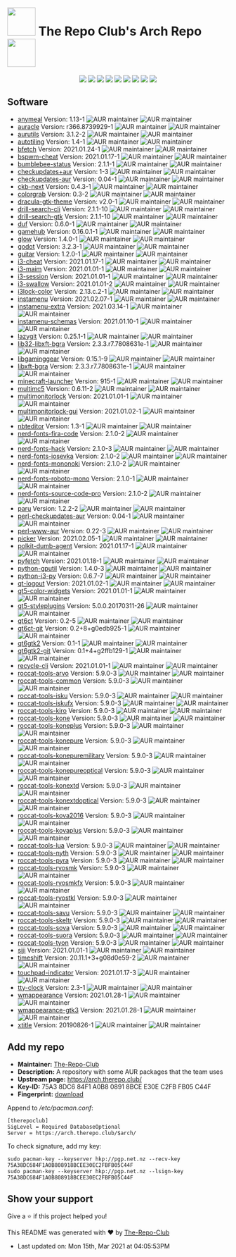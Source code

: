 # <img src='favicon.ico' width='64' height='64'> The Repo Club's Arch Repo <img src='favicon.ico' width='64' height='64'>

<p align='center'>
  <img src='https://img.shields.io/badge/Maintained-Yes-green?color=red&style=flat-square'>
  <img src='https://img.shields.io/github/last-commit/The-Repo-Club/Arch.TheRepo.Club?color=red&style=flat-square'>
  <img src='https://img.shields.io/github/repo-size/The-Repo-Club/Arch.TheRepo.Club?color=red&style=flat-square'>
  <img src='https://img.shields.io/static/v1?label=Packages&message=90&color=red&style=flat-square'>
  <img src='https://img.shields.io/static/v1?label=License&message=CC%20BY-NC-SA%204.0&color=red&style=flat-square'>
  <img src='https://img.shields.io/github/issues/The-Repo-Club/Arch.TheRepo.Club?color=red&style=flat-square'>
  <img src='https://img.shields.io/github/stars/The-Repo-Club/Arch.TheRepo.Club?color=red&style=flat-square'>
  <img src='https://img.shields.io/github/forks/The-Repo-Club/Arch.TheRepo.Club?color=red&style=flat-square'>
  <img src='https://img.shields.io/github/commit-activity/m/The-Repo-Club/Arch.TheRepo.Club?color=red&style=flat-square'>
</p>

## Software
*   [anymeal](docs/anymeal/) Version: 1.13-1 ![AUR maintainer](https://img.shields.io/aur/maintainer/anymeal?color=blue&style=flat-square) ![AUR maintainer](https://img.shields.io/aur/license/anymeal?color=orange&style=flat-square)
*   [auracle](docs/auracle/) Version: r366.8739929-1 ![AUR maintainer](https://img.shields.io/aur/maintainer/auracle-git?color=blue&style=flat-square) ![AUR maintainer](https://img.shields.io/aur/license/auracle-git?color=orange&style=flat-square)
*   [aurutils](docs/aurutils/) Version: 3.1.2-2 ![AUR maintainer](https://img.shields.io/aur/maintainer/aurutils?color=blue&style=flat-square) ![AUR maintainer](https://img.shields.io/aur/license/aurutils?color=orange&style=flat-square)
*   [autotiling](docs/autotiling/) Version: 1.4-1 ![AUR maintainer](https://img.shields.io/aur/maintainer/autotiling?color=blue&style=flat-square) ![AUR maintainer](https://img.shields.io/aur/license/autotiling?color=orange&style=flat-square)
*   [bfetch](docs/bfetch/) Version: 2021.01.24-1 ![AUR maintainer](https://img.shields.io/aur/maintainer/bfetch?color=blue&style=flat-square) ![AUR maintainer](https://img.shields.io/aur/license/bfetch?color=orange&style=flat-square)
*   [bspwm-cheat](docs/bspwm-cheat/) Version: 2021.01.17-1 ![AUR maintainer](https://img.shields.io/aur/maintainer/bspwm-cheat?color=blue&style=flat-square) ![AUR maintainer](https://img.shields.io/aur/license/bspwm-cheat?color=orange&style=flat-square)
*   [bumblebee-status](docs/bumblebee-status/) Version: 2.1.1-1 ![AUR maintainer](https://img.shields.io/aur/maintainer/bumblebee-status?color=blue&style=flat-square) ![AUR maintainer](https://img.shields.io/aur/license/bumblebee-status?color=orange&style=flat-square)
*   [checkupdates+aur](docs/checkupdates+aur/) Version: 1-3 ![AUR maintainer](https://img.shields.io/aur/maintainer/checkupdates+aur?color=blue&style=flat-square) ![AUR maintainer](https://img.shields.io/aur/license/checkupdates+aur?color=orange&style=flat-square)
*   [checkupdates-aur](docs/checkupdates-aur/) Version: 0.04-1 ![AUR maintainer](https://img.shields.io/aur/maintainer/checkupdates-aur?color=blue&style=flat-square) ![AUR maintainer](https://img.shields.io/aur/license/checkupdates-aur?color=orange&style=flat-square)
*   [ckb-next](docs/ckb-next/) Version: 0.4.3-1 ![AUR maintainer](https://img.shields.io/aur/maintainer/ckb-next?color=blue&style=flat-square) ![AUR maintainer](https://img.shields.io/aur/license/ckb-next?color=orange&style=flat-square)
*   [colorgrab](docs/colorgrab/) Version: 0.3-2 ![AUR maintainer](https://img.shields.io/aur/maintainer/colorgrab?color=blue&style=flat-square) ![AUR maintainer](https://img.shields.io/aur/license/colorgrab?color=orange&style=flat-square)
*   [dracula-gtk-theme](docs/dracula-gtk-theme/) Version: v2.0-1 ![AUR maintainer](https://img.shields.io/aur/maintainer/dracula-gtk-theme?color=blue&style=flat-square) ![AUR maintainer](https://img.shields.io/aur/license/dracula-gtk-theme?color=orange&style=flat-square)
*   [drill-search-cli](docs/drill-search-cli/) Version: 2.1.1-10 ![AUR maintainer](https://img.shields.io/aur/maintainer/drill-search-cli?color=blue&style=flat-square) ![AUR maintainer](https://img.shields.io/aur/license/drill-search-cli?color=orange&style=flat-square)
*   [drill-search-gtk](docs/drill-search-gtk/) Version: 2.1.1-10 ![AUR maintainer](https://img.shields.io/aur/maintainer/drill-search-gtk?color=blue&style=flat-square) ![AUR maintainer](https://img.shields.io/aur/license/drill-search-gtk?color=orange&style=flat-square)
*   [duf](docs/duf/) Version: 0.6.0-1 ![AUR maintainer](https://img.shields.io/aur/maintainer/duf?color=blue&style=flat-square) ![AUR maintainer](https://img.shields.io/aur/license/duf?color=orange&style=flat-square)
*   [gamehub](docs/gamehub/) Version: 0.16.0.1-1 ![AUR maintainer](https://img.shields.io/aur/maintainer/gamehub?color=blue&style=flat-square) ![AUR maintainer](https://img.shields.io/aur/license/gamehub?color=orange&style=flat-square)
*   [glow](docs/glow/) Version: 1.4.0-1 ![AUR maintainer](https://img.shields.io/aur/maintainer/glow?color=blue&style=flat-square) ![AUR maintainer](https://img.shields.io/aur/license/glow?color=orange&style=flat-square)
*   [godot](docs/godot/) Version: 3.2.3-1 ![AUR maintainer](https://img.shields.io/aur/maintainer/godot-git?color=blue&style=flat-square) ![AUR maintainer](https://img.shields.io/aur/license/godot-git?color=orange&style=flat-square)
*   [guitar](docs/guitar/) Version: 1.2.0-1 ![AUR maintainer](https://img.shields.io/aur/maintainer/guitar?color=blue&style=flat-square) ![AUR maintainer](https://img.shields.io/aur/license/guitar?color=orange&style=flat-square)
*   [i3-cheat](docs/i3-cheat/) Version: 2021.01.17-1 ![AUR maintainer](https://img.shields.io/aur/maintainer/i3-cheat?color=blue&style=flat-square) ![AUR maintainer](https://img.shields.io/aur/license/i3-cheat?color=orange&style=flat-square)
*   [i3-maim](docs/i3-maim/) Version: 2021.01.01-1 ![AUR maintainer](https://img.shields.io/aur/maintainer/i3-maim?color=blue&style=flat-square) ![AUR maintainer](https://img.shields.io/aur/license/i3-maim?color=orange&style=flat-square)
*   [i3-session](docs/i3-session/) Version: 2021.01.01-1 ![AUR maintainer](https://img.shields.io/aur/maintainer/i3-session?color=blue&style=flat-square) ![AUR maintainer](https://img.shields.io/aur/license/i3-session?color=orange&style=flat-square)
*   [i3-swallow](docs/i3-swallow/) Version: 2021.01.01-2 ![AUR maintainer](https://img.shields.io/aur/maintainer/i3-swallow?color=blue&style=flat-square) ![AUR maintainer](https://img.shields.io/aur/license/i3-swallow?color=orange&style=flat-square)
*   [i3lock-color](docs/i3lock-color/) Version: 2.13.c.2-1 ![AUR maintainer](https://img.shields.io/aur/maintainer/i3lock-color?color=blue&style=flat-square) ![AUR maintainer](https://img.shields.io/aur/license/i3lock-color?color=orange&style=flat-square)
*   [instamenu](docs/instamenu/) Version: 2021.02.07-1 ![AUR maintainer](https://img.shields.io/aur/maintainer/instamenu?color=blue&style=flat-square) ![AUR maintainer](https://img.shields.io/aur/license/instamenu?color=orange&style=flat-square)
*   [instamenu-extra](docs/instamenu-extra/) Version: 2021.03.14-1 ![AUR maintainer](https://img.shields.io/aur/maintainer/instamenu-extra?color=blue&style=flat-square) ![AUR maintainer](https://img.shields.io/aur/license/instamenu-extra?color=orange&style=flat-square)
*   [instamenu-schemas](docs/instamenu-schemas/) Version: 2021.01.10-1 ![AUR maintainer](https://img.shields.io/aur/maintainer/instamenu-schemas?color=blue&style=flat-square) ![AUR maintainer](https://img.shields.io/aur/license/instamenu-schemas?color=orange&style=flat-square)
*   [lazygit](docs/lazygit/) Version: 0.25.1-1 ![AUR maintainer](https://img.shields.io/aur/maintainer/lazygit-git?color=blue&style=flat-square) ![AUR maintainer](https://img.shields.io/aur/license/lazygit-git?color=orange&style=flat-square)
*   [lib32-libxft-bgra](docs/lib32-libxft-bgra/) Version: 2.3.3.r7.7808631e-1 ![AUR maintainer](https://img.shields.io/aur/maintainer/lib32-libxft-bgra?color=blue&style=flat-square) ![AUR maintainer](https://img.shields.io/aur/license/lib32-libxft-bgra?color=orange&style=flat-square)
*   [libgaminggear](docs/libgaminggear/) Version: 0.15.1-9 ![AUR maintainer](https://img.shields.io/aur/maintainer/libgaminggear?color=blue&style=flat-square) ![AUR maintainer](https://img.shields.io/aur/license/libgaminggear?color=orange&style=flat-square)
*   [libxft-bgra](docs/libxft-bgra/) Version: 2.3.3.r7.7808631e-1 ![AUR maintainer](https://img.shields.io/aur/maintainer/libxft-bgra?color=blue&style=flat-square) ![AUR maintainer](https://img.shields.io/aur/license/libxft-bgra?color=orange&style=flat-square)
*   [minecraft-launcher](docs/minecraft-launcher/) Version: 915-1 ![AUR maintainer](https://img.shields.io/aur/maintainer/minecraft-launcher?color=blue&style=flat-square) ![AUR maintainer](https://img.shields.io/aur/license/minecraft-launcher?color=orange&style=flat-square)
*   [multimc5](docs/multimc5/) Version: 0.6.11-2 ![AUR maintainer](https://img.shields.io/aur/maintainer/multimc5?color=blue&style=flat-square) ![AUR maintainer](https://img.shields.io/aur/license/multimc5?color=orange&style=flat-square)
*   [multimonitorlock](docs/multimonitorlock/) Version: 2021.01.01-1 ![AUR maintainer](https://img.shields.io/aur/maintainer/multimonitorlock?color=blue&style=flat-square) ![AUR maintainer](https://img.shields.io/aur/license/multimonitorlock?color=orange&style=flat-square)
*   [multimonitorlock-gui](docs/multimonitorlock-gui/) Version: 2021.01.02-1 ![AUR maintainer](https://img.shields.io/aur/maintainer/multimonitorlock-gui?color=blue&style=flat-square) ![AUR maintainer](https://img.shields.io/aur/license/multimonitorlock-gui?color=orange&style=flat-square)
*   [nbteditor](docs/nbteditor/) Version: 1.3-1 ![AUR maintainer](https://img.shields.io/aur/maintainer/nbteditor-bin?color=blue&style=flat-square) ![AUR maintainer](https://img.shields.io/aur/license/nbteditor-bin?color=orange&style=flat-square)
*   [nerd-fonts-fira-code](docs/nerd-fonts-fira-code/) Version: 2.1.0-2 ![AUR maintainer](https://img.shields.io/aur/maintainer/nerd-fonts-fira-code?color=blue&style=flat-square) ![AUR maintainer](https://img.shields.io/aur/license/nerd-fonts-fira-code?color=orange&style=flat-square)
*   [nerd-fonts-hack](docs/nerd-fonts-hack/) Version: 2.1.0-3 ![AUR maintainer](https://img.shields.io/aur/maintainer/nerd-fonts-hack?color=blue&style=flat-square) ![AUR maintainer](https://img.shields.io/aur/license/nerd-fonts-hack?color=orange&style=flat-square)
*   [nerd-fonts-iosevka](docs/nerd-fonts-iosevka/) Version: 2.1.0-2 ![AUR maintainer](https://img.shields.io/aur/maintainer/nerd-fonts-iosevka?color=blue&style=flat-square) ![AUR maintainer](https://img.shields.io/aur/license/nerd-fonts-iosevka?color=orange&style=flat-square)
*   [nerd-fonts-mononoki](docs/nerd-fonts-mononoki/) Version: 2.1.0-2 ![AUR maintainer](https://img.shields.io/aur/maintainer/nerd-fonts-mononoki?color=blue&style=flat-square) ![AUR maintainer](https://img.shields.io/aur/license/nerd-fonts-mononoki?color=orange&style=flat-square)
*   [nerd-fonts-roboto-mono](docs/nerd-fonts-roboto-mono/) Version: 2.1.0-1 ![AUR maintainer](https://img.shields.io/aur/maintainer/nerd-fonts-roboto-mono?color=blue&style=flat-square) ![AUR maintainer](https://img.shields.io/aur/license/nerd-fonts-roboto-mono?color=orange&style=flat-square)
*   [nerd-fonts-source-code-pro](docs/nerd-fonts-source-code-pro/) Version: 2.1.0-2 ![AUR maintainer](https://img.shields.io/aur/maintainer/nerd-fonts-source-code-pro?color=blue&style=flat-square) ![AUR maintainer](https://img.shields.io/aur/license/nerd-fonts-source-code-pro?color=orange&style=flat-square)
*   [paru](docs/paru/) Version: 1.2.2-2 ![AUR maintainer](https://img.shields.io/aur/maintainer/paru?color=blue&style=flat-square) ![AUR maintainer](https://img.shields.io/aur/license/paru?color=orange&style=flat-square)
*   [perl-checkupdates-aur](docs/perl-checkupdates-aur/) Version: 0.04-1 ![AUR maintainer](https://img.shields.io/aur/maintainer/perl-checkupdates-aur?color=blue&style=flat-square) ![AUR maintainer](https://img.shields.io/aur/license/perl-checkupdates-aur?color=orange&style=flat-square)
*   [perl-www-aur](docs/perl-www-aur/) Version: 0.22-3 ![AUR maintainer](https://img.shields.io/aur/maintainer/perl-www-aur?color=blue&style=flat-square) ![AUR maintainer](https://img.shields.io/aur/license/perl-www-aur?color=orange&style=flat-square)
*   [picker](docs/picker/) Version: 2021.02.05-1 ![AUR maintainer](https://img.shields.io/aur/maintainer/picker?color=blue&style=flat-square) ![AUR maintainer](https://img.shields.io/aur/license/picker?color=orange&style=flat-square)
*   [polkit-dumb-agent](docs/polkit-dumb-agent/) Version: 2021.01.17-1 ![AUR maintainer](https://img.shields.io/aur/maintainer/polkit-dumb-agent-git?color=blue&style=flat-square) ![AUR maintainer](https://img.shields.io/aur/license/polkit-dumb-agent-git?color=orange&style=flat-square)
*   [pyfetch](docs/pyfetch/) Version: 2021.01.18-1 ![AUR maintainer](https://img.shields.io/aur/maintainer/pyfetch?color=blue&style=flat-square) ![AUR maintainer](https://img.shields.io/aur/license/pyfetch?color=orange&style=flat-square)
*   [python-gputil](docs/python-gputil/) Version: 1.4.0-3 ![AUR maintainer](https://img.shields.io/aur/maintainer/python-gputil?color=blue&style=flat-square) ![AUR maintainer](https://img.shields.io/aur/license/python-gputil?color=orange&style=flat-square)
*   [python-i3-py](docs/python-i3-py/) Version: 0.6.7-7 ![AUR maintainer](https://img.shields.io/aur/maintainer/python-i3-py?color=blue&style=flat-square) ![AUR maintainer](https://img.shields.io/aur/license/python-i3-py?color=orange&style=flat-square)
*   [qt-logout](docs/qt-logout/) Version: 2021.01.02-1 ![AUR maintainer](https://img.shields.io/aur/maintainer/qt-logout?color=blue&style=flat-square) ![AUR maintainer](https://img.shields.io/aur/license/qt-logout?color=orange&style=flat-square)
*   [qt5-color-widgets](docs/qt5-color-widgets/) Version: 2021.01.01-1 ![AUR maintainer](https://img.shields.io/aur/maintainer/qt5-color-widgets?color=blue&style=flat-square) ![AUR maintainer](https://img.shields.io/aur/license/qt5-color-widgets?color=orange&style=flat-square)
*   [qt5-styleplugins](docs/qt5-styleplugins/) Version: 5.0.0.20170311-26 ![AUR maintainer](https://img.shields.io/aur/maintainer/qt5-styleplugins?color=blue&style=flat-square) ![AUR maintainer](https://img.shields.io/aur/license/qt5-styleplugins?color=orange&style=flat-square)
*   [qt6ct](docs/qt6ct/) Version: 0.2-5 ![AUR maintainer](https://img.shields.io/aur/maintainer/qt6ct-git?color=blue&style=flat-square) ![AUR maintainer](https://img.shields.io/aur/license/qt6ct-git?color=orange&style=flat-square)
*   [qt6ct-git](docs/qt6ct-git/) Version: 0.2+8+g0edb925-1 ![AUR maintainer](https://img.shields.io/aur/maintainer/qt6ct-git?color=blue&style=flat-square) ![AUR maintainer](https://img.shields.io/aur/license/qt6ct-git?color=orange&style=flat-square)
*   [qt6gtk2](docs/qt6gtk2/) Version: 0.1-1 ![AUR maintainer](https://img.shields.io/aur/maintainer/qt6gtk2?color=blue&style=flat-square) ![AUR maintainer](https://img.shields.io/aur/license/qt6gtk2?color=orange&style=flat-square)
*   [qt6gtk2-git](docs/qt6gtk2-git/) Version: 0.1+4+g2ffb129-1 ![AUR maintainer](https://img.shields.io/aur/maintainer/qt6gtk2-git?color=blue&style=flat-square) ![AUR maintainer](https://img.shields.io/aur/license/qt6gtk2-git?color=orange&style=flat-square)
*   [recycle-cli](docs/recycle-cli/) Version: 2021.01.01-1 ![AUR maintainer](https://img.shields.io/aur/maintainer/recycle-cli?color=blue&style=flat-square) ![AUR maintainer](https://img.shields.io/aur/license/recycle-cli?color=orange&style=flat-square)
*   [roccat-tools-arvo](docs/roccat-tools-arvo/) Version: 5.9.0-3 ![AUR maintainer](https://img.shields.io/aur/maintainer/roccat-tools-arvo?color=blue&style=flat-square) ![AUR maintainer](https://img.shields.io/aur/license/roccat-tools-arvo?color=orange&style=flat-square)
*   [roccat-tools-common](docs/roccat-tools-common/) Version: 5.9.0-3 ![AUR maintainer](https://img.shields.io/aur/maintainer/roccat-tools-common?color=blue&style=flat-square) ![AUR maintainer](https://img.shields.io/aur/license/roccat-tools-common?color=orange&style=flat-square)
*   [roccat-tools-isku](docs/roccat-tools-isku/) Version: 5.9.0-3 ![AUR maintainer](https://img.shields.io/aur/maintainer/roccat-tools-isku?color=blue&style=flat-square) ![AUR maintainer](https://img.shields.io/aur/license/roccat-tools-isku?color=orange&style=flat-square)
*   [roccat-tools-iskufx](docs/roccat-tools-iskufx/) Version: 5.9.0-3 ![AUR maintainer](https://img.shields.io/aur/maintainer/roccat-tools-iskufx?color=blue&style=flat-square) ![AUR maintainer](https://img.shields.io/aur/license/roccat-tools-iskufx?color=orange&style=flat-square)
*   [roccat-tools-kiro](docs/roccat-tools-kiro/) Version: 5.9.0-3 ![AUR maintainer](https://img.shields.io/aur/maintainer/roccat-tools-kiro?color=blue&style=flat-square) ![AUR maintainer](https://img.shields.io/aur/license/roccat-tools-kiro?color=orange&style=flat-square)
*   [roccat-tools-kone](docs/roccat-tools-kone/) Version: 5.9.0-3 ![AUR maintainer](https://img.shields.io/aur/maintainer/roccat-tools-kone?color=blue&style=flat-square) ![AUR maintainer](https://img.shields.io/aur/license/roccat-tools-kone?color=orange&style=flat-square)
*   [roccat-tools-koneplus](docs/roccat-tools-koneplus/) Version: 5.9.0-3 ![AUR maintainer](https://img.shields.io/aur/maintainer/roccat-tools-koneplus?color=blue&style=flat-square) ![AUR maintainer](https://img.shields.io/aur/license/roccat-tools-koneplus?color=orange&style=flat-square)
*   [roccat-tools-konepure](docs/roccat-tools-konepure/) Version: 5.9.0-3 ![AUR maintainer](https://img.shields.io/aur/maintainer/roccat-tools-konepure?color=blue&style=flat-square) ![AUR maintainer](https://img.shields.io/aur/license/roccat-tools-konepure?color=orange&style=flat-square)
*   [roccat-tools-konepuremilitary](docs/roccat-tools-konepuremilitary/) Version: 5.9.0-3 ![AUR maintainer](https://img.shields.io/aur/maintainer/roccat-tools-konepuremilitary?color=blue&style=flat-square) ![AUR maintainer](https://img.shields.io/aur/license/roccat-tools-konepuremilitary?color=orange&style=flat-square)
*   [roccat-tools-konepureoptical](docs/roccat-tools-konepureoptical/) Version: 5.9.0-3 ![AUR maintainer](https://img.shields.io/aur/maintainer/roccat-tools-konepureoptical?color=blue&style=flat-square) ![AUR maintainer](https://img.shields.io/aur/license/roccat-tools-konepureoptical?color=orange&style=flat-square)
*   [roccat-tools-konextd](docs/roccat-tools-konextd/) Version: 5.9.0-3 ![AUR maintainer](https://img.shields.io/aur/maintainer/roccat-tools-konextd?color=blue&style=flat-square) ![AUR maintainer](https://img.shields.io/aur/license/roccat-tools-konextd?color=orange&style=flat-square)
*   [roccat-tools-konextdoptical](docs/roccat-tools-konextdoptical/) Version: 5.9.0-3 ![AUR maintainer](https://img.shields.io/aur/maintainer/roccat-tools-konextdoptical?color=blue&style=flat-square) ![AUR maintainer](https://img.shields.io/aur/license/roccat-tools-konextdoptical?color=orange&style=flat-square)
*   [roccat-tools-kova2016](docs/roccat-tools-kova2016/) Version: 5.9.0-3 ![AUR maintainer](https://img.shields.io/aur/maintainer/roccat-tools-kova2016?color=blue&style=flat-square) ![AUR maintainer](https://img.shields.io/aur/license/roccat-tools-kova2016?color=orange&style=flat-square)
*   [roccat-tools-kovaplus](docs/roccat-tools-kovaplus/) Version: 5.9.0-3 ![AUR maintainer](https://img.shields.io/aur/maintainer/roccat-tools-kovaplus?color=blue&style=flat-square) ![AUR maintainer](https://img.shields.io/aur/license/roccat-tools-kovaplus?color=orange&style=flat-square)
*   [roccat-tools-lua](docs/roccat-tools-lua/) Version: 5.9.0-3 ![AUR maintainer](https://img.shields.io/aur/maintainer/roccat-tools-lua?color=blue&style=flat-square) ![AUR maintainer](https://img.shields.io/aur/license/roccat-tools-lua?color=orange&style=flat-square)
*   [roccat-tools-nyth](docs/roccat-tools-nyth/) Version: 5.9.0-3 ![AUR maintainer](https://img.shields.io/aur/maintainer/roccat-tools-nyth?color=blue&style=flat-square) ![AUR maintainer](https://img.shields.io/aur/license/roccat-tools-nyth?color=orange&style=flat-square)
*   [roccat-tools-pyra](docs/roccat-tools-pyra/) Version: 5.9.0-3 ![AUR maintainer](https://img.shields.io/aur/maintainer/roccat-tools-pyra?color=blue&style=flat-square) ![AUR maintainer](https://img.shields.io/aur/license/roccat-tools-pyra?color=orange&style=flat-square)
*   [roccat-tools-ryosmk](docs/roccat-tools-ryosmk/) Version: 5.9.0-3 ![AUR maintainer](https://img.shields.io/aur/maintainer/roccat-tools-ryosmk?color=blue&style=flat-square) ![AUR maintainer](https://img.shields.io/aur/license/roccat-tools-ryosmk?color=orange&style=flat-square)
*   [roccat-tools-ryosmkfx](docs/roccat-tools-ryosmkfx/) Version: 5.9.0-3 ![AUR maintainer](https://img.shields.io/aur/maintainer/roccat-tools-ryosmkfx?color=blue&style=flat-square) ![AUR maintainer](https://img.shields.io/aur/license/roccat-tools-ryosmkfx?color=orange&style=flat-square)
*   [roccat-tools-ryostkl](docs/roccat-tools-ryostkl/) Version: 5.9.0-3 ![AUR maintainer](https://img.shields.io/aur/maintainer/roccat-tools-ryostkl?color=blue&style=flat-square) ![AUR maintainer](https://img.shields.io/aur/license/roccat-tools-ryostkl?color=orange&style=flat-square)
*   [roccat-tools-savu](docs/roccat-tools-savu/) Version: 5.9.0-3 ![AUR maintainer](https://img.shields.io/aur/maintainer/roccat-tools-savu?color=blue&style=flat-square) ![AUR maintainer](https://img.shields.io/aur/license/roccat-tools-savu?color=orange&style=flat-square)
*   [roccat-tools-skeltr](docs/roccat-tools-skeltr/) Version: 5.9.0-3 ![AUR maintainer](https://img.shields.io/aur/maintainer/roccat-tools-skeltr?color=blue&style=flat-square) ![AUR maintainer](https://img.shields.io/aur/license/roccat-tools-skeltr?color=orange&style=flat-square)
*   [roccat-tools-sova](docs/roccat-tools-sova/) Version: 5.9.0-3 ![AUR maintainer](https://img.shields.io/aur/maintainer/roccat-tools-sova?color=blue&style=flat-square) ![AUR maintainer](https://img.shields.io/aur/license/roccat-tools-sova?color=orange&style=flat-square)
*   [roccat-tools-suora](docs/roccat-tools-suora/) Version: 5.9.0-3 ![AUR maintainer](https://img.shields.io/aur/maintainer/roccat-tools-suora?color=blue&style=flat-square) ![AUR maintainer](https://img.shields.io/aur/license/roccat-tools-suora?color=orange&style=flat-square)
*   [roccat-tools-tyon](docs/roccat-tools-tyon/) Version: 5.9.0-3 ![AUR maintainer](https://img.shields.io/aur/maintainer/roccat-tools-tyon?color=blue&style=flat-square) ![AUR maintainer](https://img.shields.io/aur/license/roccat-tools-tyon?color=orange&style=flat-square)
*   [siji](docs/siji/) Version: 2021.01.01-1 ![AUR maintainer](https://img.shields.io/aur/maintainer/siji?color=blue&style=flat-square) ![AUR maintainer](https://img.shields.io/aur/license/siji?color=orange&style=flat-square)
*   [timeshift](docs/timeshift/) Version: 20.11.1+3+g08d0e59-2 ![AUR maintainer](https://img.shields.io/aur/maintainer/timeshift?color=blue&style=flat-square) ![AUR maintainer](https://img.shields.io/aur/license/timeshift?color=orange&style=flat-square)
*   [touchpad-indicator](docs/touchpad-indicator/) Version: 2021.01.17-3 ![AUR maintainer](https://img.shields.io/aur/maintainer/touchpad-indicator-git?color=blue&style=flat-square) ![AUR maintainer](https://img.shields.io/aur/license/touchpad-indicator-git?color=orange&style=flat-square)
*   [tty-clock](docs/tty-clock/) Version: 2.3-1 ![AUR maintainer](https://img.shields.io/aur/maintainer/tty-clock?color=blue&style=flat-square) ![AUR maintainer](https://img.shields.io/aur/license/tty-clock?color=orange&style=flat-square)
*   [wmappearance](docs/wmappearance/) Version: 2021.01.28-1 ![AUR maintainer](https://img.shields.io/aur/maintainer/wmappearance?color=blue&style=flat-square) ![AUR maintainer](https://img.shields.io/aur/license/wmappearance?color=orange&style=flat-square)
*   [wmappearance-gtk3](docs/wmappearance-gtk3/) Version: 2021.01.28-1 ![AUR maintainer](https://img.shields.io/aur/maintainer/wmappearance-gtk3?color=blue&style=flat-square) ![AUR maintainer](https://img.shields.io/aur/license/wmappearance-gtk3?color=orange&style=flat-square)
*   [xtitle](docs/xtitle/) Version: 20190826-1 ![AUR maintainer](https://img.shields.io/aur/maintainer/xtitle?color=blue&style=flat-square) ![AUR maintainer](https://img.shields.io/aur/license/xtitle?color=orange&style=flat-square)

## Add my repo
* **Maintainer:** [The-Repo-Club](https://aur.archlinux.org/account/The-Repo-Club/)
* **Description:**  A repository with some AUR packages that the team uses
* **Upstream page:** https://arch.therepo.club/
* **Key-ID:** 75A3 8DC6 84F1 A0B8 0891  8BCE E30E C2FB FB05 C44F 
* **Fingerprint:** [download](http://pgp.net.nz:11371/pks/lookup?op=vindex&fingerprint=on&search=0xE30EC2FBFB05C44F)

Append to */etc/pacman.conf*:
```
[therepoclub]
SigLevel = Required DatabaseOptional
Server = https://arch.therepo.club/$arch/
```
To check signature, add my key:
```
sudo pacman-key --keyserver hkp://pgp.net.nz --recv-key 75A38DC684F1A0B808918BCEE30EC2FBFB05C44F
sudo pacman-key --keyserver hkp://pgp.net.nz --lsign-key 75A38DC684F1A0B808918BCEE30EC2FBFB05C44F
```
## Show your support

Give a ⭐️ if this project helped you!

This README was generated with ❤️ by [The-Repo-Club](https://github.com/The-Repo-Club/)
*   Last updated on: Mon 15th, Mar 2021 at 04:05:53PM

